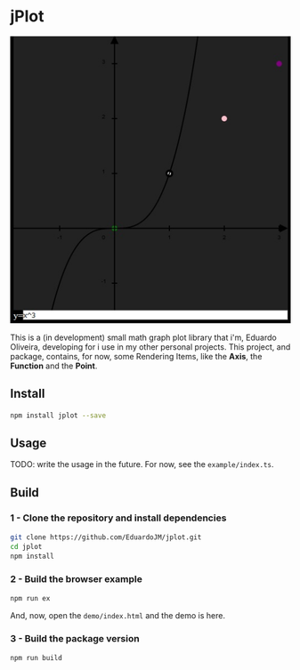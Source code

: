 # jPlot

![jPlot Example](demo/images/demo.jpg)

This is a (in development) small math graph plot library that i'm, Eduardo Oliveira, developing for i use in my other personal projects. This project, and package, contains, for now, some Rendering Items, like the **Axis**, the **Function** and the **Point**.

## Install

```bash
npm install jplot --save
```

## Usage

TODO: write the usage in the future. For now, see the `example/index.ts`.

## Build

### 1 - Clone the repository and install dependencies

```bash
git clone https://github.com/EduardoJM/jplot.git
cd jplot
npm install
```

### 2 - Build the browser example

```bash
npm run ex
```

And, now, open the `demo/index.html` and the demo is here.

### 3 - Build the package version

```bash
npm run build
```
